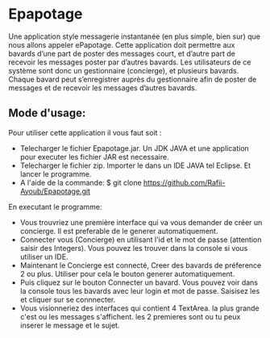 # Epapotage

Une application style messagerie instantanée (en plus simple, bien sur) que nous allons appeler ePapotage. Cette application doit permettre aux bavards d’une part de poster des  messages court, et d’autre part de recevoir les messages poster par d’autres bavards. Les utilisateurs de ce système sont donc un gestionnaire (concierge), et  plusieurs bavards. Chaque bavard peut s’enregistrer auprès du gestionnaire afin de poster de messages et de recevoir les messages d’autres bavards.

## Mode d'usage:

Pour utiliser cette application il vous faut soit : 

   + Telecharger le fichier Epapotage.jar. Un JDK JAVA et une application pour executer les fichier JAR est necessaire.
   + Telecharger le fichier zip. Importer le dans un IDE JAVA tel Eclipse. Et lancer le programme.
   +  A l'aide de la commande: $ git clone https://github.com/Rafii-Ayoub/Epapotage.git 

En executant le programme:
- Vous trouvriez une première interface qui va vous demander de créer un concierge. Il est preferable de le generer automatiquement.
- Connecter vous (Concierge) en utilisant l'id et le mot de passe (attention saisir des Integers). Vous pouvez les trouver dans la console si vous utiliser un IDE.
- Maintenant le Concierge est connecté, Creer des bavards de préference 2 ou plus. Utiliser pour cela le bouton generer automatiquement.
- Puis cliquez sur le bouton Connecter un bavard. Vous pouvez voir dans la console tous les bavards avec leur login et mot de passe. Saisisez les et cliquer sur se connnecter.
- Vous visionneriez des interfaces qui contient 4 TextArea. la plus grande c'est ou les messages s'affichent. les 2 premieres sont ou tu peux inserer le message et le sujet.


